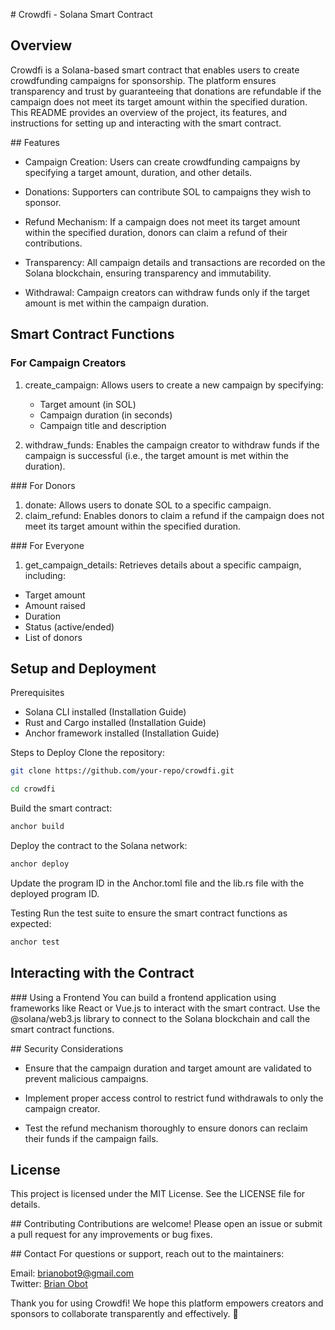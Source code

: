 # Crowdfi - Solana Smart Contract

## Overview
Crowdfi is a Solana-based smart contract that enables users to create crowdfunding campaigns for sponsorship. The platform ensures transparency and trust by guaranteeing that donations are refundable if the campaign does not meet its target amount within the specified duration. This README provides an overview of the project, its features, and instructions for setting up and interacting with the smart contract.

## Features
- Campaign Creation: Users can create crowdfunding campaigns by specifying a target amount, duration, and other details.

- Donations: Supporters can contribute SOL to campaigns they wish to sponsor.

- Refund Mechanism: If a campaign does not meet its target amount within the specified duration, donors can claim a refund of their contributions.

- Transparency: All campaign details and transactions are recorded on the Solana blockchain, ensuring transparency and immutability.

- Withdrawal: Campaign creators can withdraw funds only if the target amount is met within the campaign duration.


## Smart Contract Functions
### For Campaign Creators
1. create_campaign: Allows users to create a new campaign by specifying:

    - Target amount (in SOL)
    - Campaign duration (in seconds)
    - Campaign title and description

2. withdraw_funds: Enables the campaign creator to withdraw funds if the campaign is successful (i.e., the target amount is met within the duration).

### For Donors
1. donate: Allows users to donate SOL to a specific campaign.
2. claim_refund: Enables donors to claim a refund if the campaign does not meet its target amount within the specified duration.

### For Everyone
1. get_campaign_details: Retrieves details about a specific campaign, including:

- Target amount
- Amount raised
- Duration
- Status (active/ended)
- List of donors

## Setup and Deployment
Prerequisites
- Solana CLI installed (Installation Guide)
- Rust and Cargo installed (Installation Guide)
- Anchor framework installed (Installation Guide)

Steps to Deploy
Clone the repository:

```bash
git clone https://github.com/your-repo/crowdfi.git
```

```bash
cd crowdfi
```
Build the smart contract:

```bash
anchor build
```
Deploy the contract to the Solana network:

```bash
anchor deploy
```
Update the program ID in the Anchor.toml file and the lib.rs file with the deployed program ID.

Testing
Run the test suite to ensure the smart contract functions as expected:

```bash
anchor test
```

## Interacting with the Contract

### Using a Frontend
You can build a frontend application using frameworks like React or Vue.js to interact with the smart contract. Use the @solana/web3.js library to connect to the Solana blockchain and call the smart contract functions.

## Security Considerations
- Ensure that the campaign duration and target amount are validated to prevent malicious campaigns.

- Implement proper access control to restrict fund withdrawals to only the campaign creator.

- Test the refund mechanism thoroughly to ensure donors can reclaim their funds if the campaign fails.

## License
This project is licensed under the MIT License. See the LICENSE file for details.

## Contributing
Contributions are welcome! Please open an issue or submit a pull request for any improvements or bug fixes.

## Contact
For questions or support, reach out to the maintainers:

Email: brianobot9@gmail.com <br>
Twitter: [Brian Obot](https://x.com/i_am_brian_obot)

Thank you for using Crowdfi! We hope this platform empowers creators and sponsors to collaborate transparently and effectively. 🚀